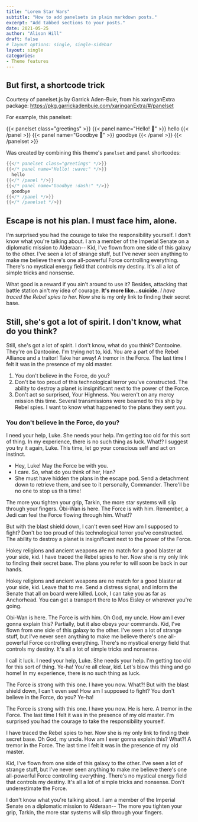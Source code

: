 ```yaml
---
title: "Lorem Star Wars"
subtitle: "How to add panelsets in plain markdown posts."
excerpt: "Add tabbed sections to your posts."
date: 2021-05-25
author: "Alison Hill"
draft: false
# layout options: single, single-sidebar
layout: single
categories:
- Theme features
---
```



## But first, a shortcode trick

Courtesy of panelset.js by Garrick Aden-Buie, from his xaringanExtra package: https://pkg.garrickadenbuie.com/xaringanExtra/#/panelset

For example, this panelset:

{{< panelset class="greetings" >}}
{{< panel name="Hello! :wave:" >}}
  hello
{{< /panel >}}
{{< panel name="Goodbye :dash:" >}}
  goodbye
{{< /panel >}}
{{< /panelset  >}}

Was created by combining this theme's `panelset` and `panel` shortcodes:

```go
{{</* panelset class="greetings" */>}}
{{</* panel name="Hello! :wave:" */>}}
  hello
{{</* /panel */>}}
{{</* panel name="Goodbye :dash:" */>}}
  goodbye
{{</* /panel */>}}
{{</* /panelset */>}}
```

## Escape is not his plan. I must face him, alone.

I'm surprised you had the courage to take the responsibility yourself. I don't know what you're talking about. I am a member of the Imperial Senate on a diplomatic mission to Alderaan-- Kid, I've flown from one side of this galaxy to the other. I've seen a lot of strange stuff, but I've never seen anything to make me believe there's one all-powerful Force controlling everything. There's no mystical energy field that controls my destiny. It's all a lot of simple tricks and nonsense.

What good is a reward if you ain't around to use it? Besides, attacking that battle station ain't my idea of courage. __It's more like…suicide.__ *I have traced the Rebel spies to her.* Now she is my only link to finding their secret base.

## Still, she's got a lot of spirit. I don't know, what do you think?

Still, she's got a lot of spirit. I don't know, what do you think? Dantooine. They're on Dantooine. I'm trying not to, kid. You are a part of the Rebel Alliance and a traitor! Take her away! A tremor in the Force. The last time I felt it was in the presence of my old master.

1. You don't believe in the Force, do you?
2. Don't be too proud of this technological terror you've constructed. The ability to destroy a planet is insignificant next to the power of the Force.
3. Don't act so surprised, Your Highness. You weren't on any mercy mission this time. Several transmissions were beamed to this ship by Rebel spies. I want to know what happened to the plans they sent you.

### You don't believe in the Force, do you?

I need your help, Luke. She needs your help. I'm getting too old for this sort of thing. In my experience, there is no such thing as luck. What!? I suggest you try it again, Luke. This time, let go your conscious self and act on instinct.

* Hey, Luke! May the Force be with you.
* I care. So, what do you think of her, Han?
* She must have hidden the plans in the escape pod. Send a detachment down to retrieve them, and see to it personally, Commander. There'll be no one to stop us this time!

The more you tighten your grip, Tarkin, the more star systems will slip through your fingers. Obi-Wan is here. The Force is with him. Remember, a Jedi can feel the Force flowing through him. What!?

But with the blast shield down, I can't even see! How am I supposed to fight? Don't be too proud of this technological terror you've constructed. The ability to destroy a planet is insignificant next to the power of the Force.

Hokey religions and ancient weapons are no match for a good blaster at your side, kid. I have traced the Rebel spies to her. Now she is my only link to finding their secret base. The plans you refer to will soon be back in our hands.

Hokey religions and ancient weapons are no match for a good blaster at your side, kid. Leave that to me. Send a distress signal, and inform the Senate that all on board were killed. Look, I can take you as far as Anchorhead. You can get a transport there to Mos Eisley or wherever you're going.

Obi-Wan is here. The Force is with him. Oh God, my uncle. How am I ever gonna explain this? Partially, but it also obeys your commands. Kid, I've flown from one side of this galaxy to the other. I've seen a lot of strange stuff, but I've never seen anything to make me believe there's one all-powerful Force controlling everything. There's no mystical energy field that controls my destiny. It's all a lot of simple tricks and nonsense.

I call it luck. I need your help, Luke. She needs your help. I'm getting too old for this sort of thing. Ye-ha! You're all clear, kid. Let's blow this thing and go home! In my experience, there is no such thing as luck.

The Force is strong with this one. I have you now. What?! But with the blast shield down, I can't even see! How am I supposed to fight? You don't believe in the Force, do you? Ye-ha!

The Force is strong with this one. I have you now. He is here. A tremor in the Force. The last time I felt it was in the presence of my old master. I'm surprised you had the courage to take the responsibility yourself.

I have traced the Rebel spies to her. Now she is my only link to finding their secret base. Oh God, my uncle. How am I ever gonna explain this? What?! A tremor in the Force. The last time I felt it was in the presence of my old master.

Kid, I've flown from one side of this galaxy to the other. I've seen a lot of strange stuff, but I've never seen anything to make me believe there's one all-powerful Force controlling everything. There's no mystical energy field that controls my destiny. It's all a lot of simple tricks and nonsense. Don't underestimate the Force.

I don't know what you're talking about. I am a member of the Imperial Senate on a diplomatic mission to Alderaan-- The more you tighten your grip, Tarkin, the more star systems will slip through your fingers.
